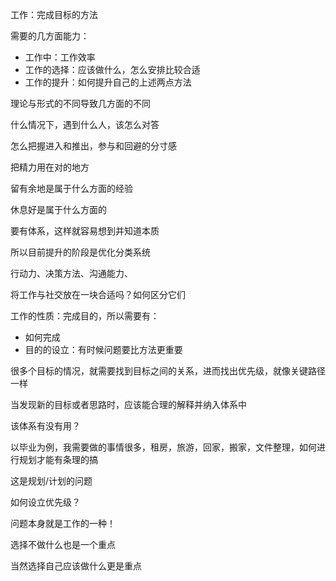 工作：完成目标的方法


 需要的几方面能力：

- 工作中：工作效率
- 工作的选择：应该做什么，怎么安排比较合适
- 工作的提升：如何提升自己的上述两点方法



理论与形式的不同导致几方面的不同


什么情况下，遇到什么人，该怎么对答

怎么把握进入和推出，参与和回避的分寸感

把精力用在对的地方

留有余地是属于什么方面的经验

休息好是属于什么方面的

要有体系，这样就容易想到并知道本质


所以目前提升的阶段是优化分类系统

行动力、决策方法、沟通能力、


将工作与社交放在一块合适吗？如何区分它们


工作的性质：完成目的，所以需要有：

- 如何完成
- 目的的设立：有时候问题要比方法更重要


很多个目标的情况，就需要找到目标之间的关系，进而找出优先级，就像关键路径一样


当发现新的目标或者思路时，应该能合理的解释并纳入体系中


该体系有没有用？


以毕业为例，我需要做的事情很多，租房，旅游，回家，搬家，文件整理，如何进行规划才能有条理的搞

这是规划/计划的问题


如何设立优先级？

问题本身就是工作的一种！

选择不做什么也是一个重点

当然选择自己应该做什么更是重点
